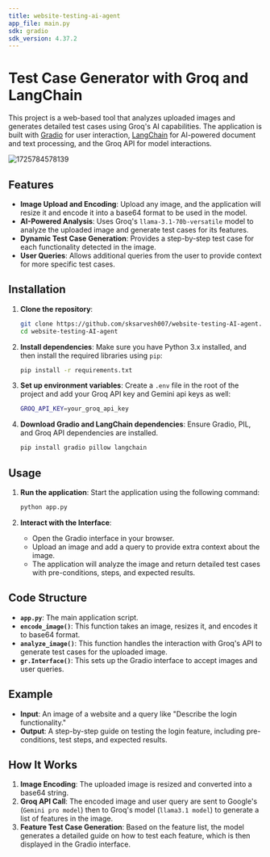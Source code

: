 ```yaml
---
title: website-testing-ai-agent
app_file: main.py
sdk: gradio
sdk_version: 4.37.2
---
```

# Test Case Generator with Groq and LangChain

This project is a web-based tool that analyzes uploaded images and generates detailed test cases using Groq's AI capabilities. The application is built with [Gradio](https://gradio.app/) for user interaction, [LangChain](https://langchain.com/) for AI-powered document and text processing, and the Groq API for model interactions.

![1725784578139](image/README/1725784578139.png)

## Features

- **Image Upload and Encoding**: Upload any image, and the application will resize it and encode it into a base64 format to be used in the model.
- **AI-Powered Analysis**: Uses Groq's `llama-3.1-70b-versatile` model to analyze the uploaded image and generate test cases for its features.
- **Dynamic Test Case Generation**: Provides a step-by-step test case for each functionality detected in the image.
- **User Queries**: Allows additional queries from the user to provide context for more specific test cases.

## Installation

1. **Clone the repository**:

   ```bash
   git clone https://github.com/sksarvesh007/website-testing-AI-agent.git
   cd website-testing-AI-agent
   ```
2. **Install dependencies**:
   Make sure you have Python 3.x installed, and then install the required libraries using `pip`:

   ```bash
   pip install -r requirements.txt
   ```
3. **Set up environment variables**:
   Create a `.env` file in the root of the project and add your Groq API key and Gemini api keys as well:

   ```bash
   GROQ_API_KEY=your_groq_api_key
   ```
4. **Download Gradio and LangChain dependencies**:
   Ensure Gradio, PIL, and Groq API dependencies are installed.

   ```bash
   pip install gradio pillow langchain
   ```

## Usage

1. **Run the application**:
   Start the application using the following command:

   ```bash
   python app.py
   ```
2. **Interact with the Interface**:

   - Open the Gradio interface in your browser.
   - Upload an image and add a query to provide extra context about the image.
   - The application will analyze the image and return detailed test cases with pre-conditions, steps, and expected results.

## Code Structure

- **`app.py`**: The main application script.
- **`encode_image()`**: This function takes an image, resizes it, and encodes it to base64 format.
- **`analyze_image()`**: This function handles the interaction with Groq's API to generate test cases for the uploaded image.
- **`gr.Interface()`**: This sets up the Gradio interface to accept images and user queries.

## Example

- **Input**: An image of a website and a query like "Describe the login functionality."
- **Output**: A step-by-step guide on testing the login feature, including pre-conditions, test steps, and expected results.

## How It Works

1. **Image Encoding**: The uploaded image is resized and converted into a base64 string.
2. **Groq API Call**: The encoded image and user query are sent to Google's (`Gemini pro model`) then to Groq's model (`llama3.1 model`) to generate a list of features in the image.
3. **Feature Test Case Generation**: Based on the feature list, the model generates a detailed guide on how to test each feature, which is then displayed in the Gradio interface.
